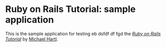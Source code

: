 # Ruby on Rails Tutorial: sample application

This is the sample application for testing eb dsfdf  df fgd
the [*Ruby on Rails Tutorial*](http://railstutorial.org/)
by [Michael Hartl](http://michaelhartl.com/).
